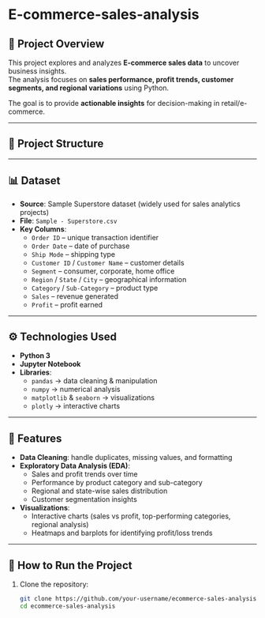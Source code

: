 # E-commerce-sales-analysis

## 📌 Project Overview
This project explores and analyzes **E-commerce sales data** to uncover business insights.  
The analysis focuses on **sales performance, profit trends, customer segments, and regional variations** using Python.  

The goal is to provide **actionable insights** for decision-making in retail/e-commerce.

---

## 📂 Project Structure

---

## 📊 Dataset
- **Source**: Sample Superstore dataset (widely used for sales analytics projects)  
- **File**: `Sample - Superstore.csv`  
- **Key Columns**:
  - `Order ID` – unique transaction identifier  
  - `Order Date` – date of purchase  
  - `Ship Mode` – shipping type  
  - `Customer ID` / `Customer Name` – customer details  
  - `Segment` – consumer, corporate, home office  
  - `Region` / `State` / `City` – geographical information  
  - `Category` / `Sub-Category` – product type  
  - `Sales` – revenue generated  
  - `Profit` – profit earned  

---

## ⚙️ Technologies Used
- **Python 3**  
- **Jupyter Notebook**  
- **Libraries**:
  - `pandas` → data cleaning & manipulation  
  - `numpy` → numerical analysis  
  - `matplotlib` & `seaborn` → visualizations  
  - `plotly` → interactive charts  

---

## 🚀 Features
- **Data Cleaning**: handle duplicates, missing values, and formatting  
- **Exploratory Data Analysis (EDA)**:
  - Sales and profit trends over time  
  - Performance by product category and sub-category  
  - Regional and state-wise sales distribution  
  - Customer segmentation insights  
- **Visualizations**:
  - Interactive charts (sales vs profit, top-performing categories, regional analysis)  
  - Heatmaps and barplots for identifying profit/loss trends  

---

## 🔑 How to Run the Project
1. Clone the repository:
   ```bash
   git clone https://github.com/your-username/ecommerce-sales-analysis.git
   cd ecommerce-sales-analysis
